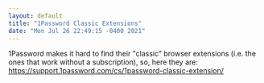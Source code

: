 ```yaml
---
layout: default
title: "1Password Classic Extensions"
date: "Mon Jul 26 22:49:15 -0400 2021"
---
```


1Password makes it hard to find their "classic" browser extensions (i.e. the
ones that work without a subscription), so, here they are:
<https://support.1password.com/cs/1password-classic-extension/>
